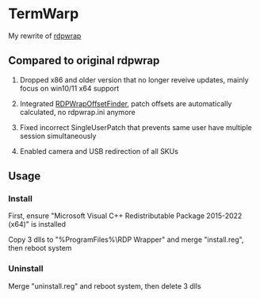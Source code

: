 # TermWarp

My rewrite of [rdpwrap](https://github.com/stascorp/rdpwrap)

## Compared to original rdpwrap

1. Dropped x86 and older version that no longer reveive updates, mainly focus on win10/11 x64 support

2. Integrated [RDPWrapOffsetFinder](https://github.com/llccd/RDPWrapOffsetFinder), patch offsets are automatically calculated, no rdpwrap.ini anymore

3. Fixed incorrect SingleUserPatch that prevents same user have multiple session simultaneously

4. Enabled camera and USB redirection of all SKUs

## Usage

### Install

First, ensure "Microsoft Visual C++ Redistributable Package 2015-2022 (x64)" is installed

Copy 3 dlls to "%ProgramFiles%\RDP Wrapper\" and merge "install.reg", then reboot system

### Uninstall

Merge "uninstall.reg" and reboot system, then delete 3 dlls